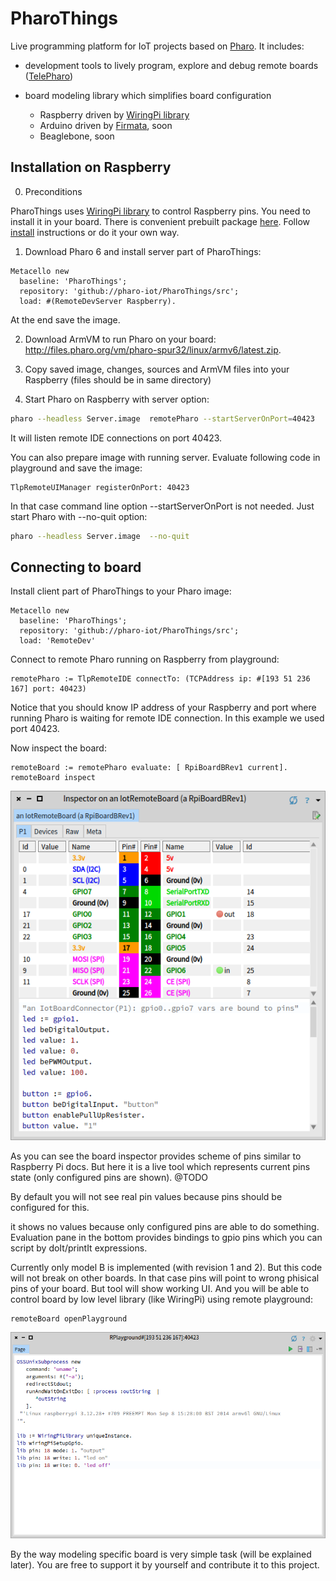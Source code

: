 # PharoThings

Live programming platform for IoT projects based on [Pharo](http://pharo.org).
It includes:
- development tools to lively program, explore and debug remote boards ([TelePharo](https://github.com/dionisiydk/TelePharo))
- board modeling library which simplifies board configuration

    - Raspberry driven by [WiringPi library](http://wiringpi.com)
    - Arduino driven by [Firmata](https://github.com/firmata/arduino), soon
    - Beaglebone, soon

## Installation on Raspberry

0) Preconditions

PharoThings uses [WiringPi library](http://wiringpi.com) to control Raspberry pins. You need to install it in your board. There is convenient prebuilt package [here](https://github.com/hamishcunningham/wiringpi/tree/master/package/2.13/unstable). Follow [install](https://github.com/hamishcunningham/wiringpi/blob/master/INSTALL) instructions or do it your own way.

1) Download Pharo 6 and install server part of PharoThings:
```Smalltalk
Metacello new
  baseline: 'PharoThings';
  repository: 'github://pharo-iot/PharoThings/src';
  load: #(RemoteDevServer Raspberry).
```
At the end save the image.

2) Download ArmVM to run Pharo on your board: http://files.pharo.org/vm/pharo-spur32/linux/armv6/latest.zip.

3) Copy saved image, changes, sources and ArmVM files into your Raspberry (files should be in same directory)

4) Start Pharo on Raspberry with server option:
```bash
pharo --headless Server.image  remotePharo --startServerOnPort=40423
```
It will listen remote IDE connections on port 40423.

You can also prepare image with running server. Evaluate following code in playground and save the image:
```Smalltalk
TlpRemoteUIManager registerOnPort: 40423
```
In that case command line option --startServerOnPort is not needed. Just start Pharo with --no-quit option:
```bash
pharo --headless Server.image  --no-quit
```

## Connecting to board
Install client part of PharoThings to your Pharo image:
```Smalltalk
Metacello new
  baseline: 'PharoThings';
  repository: 'github://pharo-iot/PharoThings/src';
  load: 'RemoteDev'
```
Connect to remote Pharo running on Raspberry from playground:
```Smalltalk
remotePharo := TlpRemoteIDE connectTo: (TCPAddress ip: #[193 51 236 167] port: 40423)
```
Notice that you should know IP address of your Raspberry and port where running Pharo is waiting for remote IDE connection. In this example we used port 40423.

Now inspect the board:
```Smalltalk
remoteBoard := remotePharo evaluate: [ RpiBoardBRev1 current].
remoteBoard inspect
```
![](doc/images/RaspBoardInspector.png)

As you can see the board inspector provides scheme of pins similar to Raspberry Pi docs.
But here it is a live tool which represents current pins state (only configured pins are shown).
@TODO

By default you will not see real pin values because pins should be configured for this.

it shows no values because only configured pins are able to do something.
Evaluation pane in the bottom provides bindings to gpio pins which you can script by doIt/printIt expressions.

Currently only model B is implemented (with revision 1 and 2). But this code will not break on other boards. In that case pins will point to wrong phisical pins of your board. But tool will show working UI. And you will be able to control board by low level library (like WiringPi) using remote playground:
```Smalltalk
remoteBoard openPlayground
```
![](doc/images/RaspRemotePlayground.png)

By the way modeling specific board is very simple task (will be explained later). 
You are free to support it by yourself and contribute it to this project.



